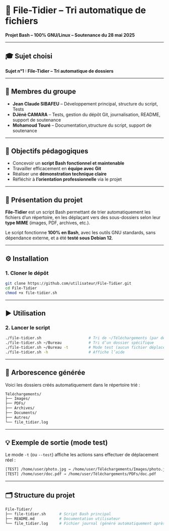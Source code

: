 # 📂 File-Tidier – Tri automatique de fichiers  
**Projet Bash – 100% GNU/Linux – Soutenance du 28 mai 2025**

---

## 🎓 Sujet choisi

**Sujet n°1 : File-Tidier – Tri automatique de dossiers**

---

## 👥 Membres du groupe

- **Jean Claude SIBAFEU** – Développement principal, structure du script, Tests  
- **DJénè CAMARA** – Tests, gestion du dépôt Git, journalisation, README, support de soutenance 
- **Mohamoud Touré** – Documentation,structure du script, support de soutenance 

---

## 🎯 Objectifs pédagogiques

- Concevoir un **script Bash fonctionnel et maintenable**
- Travailler efficacement en **équipe avec Git**
- Réaliser une **démonstration technique claire**
- Réfléchir à **l’orientation professionnelle** via le projet

---

## 🧾 Présentation du projet

**File-Tidier** est un script Bash permettant de trier automatiquement les fichiers d’un répertoire, en les déplaçant vers des sous-dossiers selon leur **type MIME** (images, PDF, archives, etc.).

Le script fonctionne **100% en Bash**, avec les outils GNU standards, sans dépendance externe, et a été **testé sous Debian 12**.

---

## ⚙️ Installation

### 1. Cloner le dépôt

```bash
git clone https://github.com/utilisateur/File-Tidier.git
cd File-Tidier
chmod +x file-tidier.sh
```

---

## ▶️ Utilisation

### 2. Lancer le script

```bash
./file-tidier.sh                     # Tri de ~/Téléchargements (par défaut)
./file-tidier.sh ~/Bureau            # Tri d’un dossier spécifique
./file-tidier.sh ~/Bureau -t         # Mode test (aucun fichier déplacé)
./file-tidier.sh -h                  # Affiche l’aide
```

---

## 📂 Arborescence générée

Voici les dossiers créés automatiquement dans le répertoire trié :

```bash
Téléchargements/
├── Images/
├── PDFs/
├── Archives/
├── Documents/
├── Autres/
└── file_tidier.log
```

---

## 💡 Exemple de sortie (mode test)

Le mode `-t` (ou `--test`) affiche les actions sans effectuer de déplacement réel :

```bash
[TEST] /home/user/photo.jpg → /home/user/Téléchargements/Images/photo.jpg
[TEST] /home/user/doc.pdf → /home/user/Téléchargements/PDFs/doc.pdf
```

---

## 🗂️ Structure du projet

```bash
File-Tidier/
├── file-tidier.sh      # Script Bash principal
├── README.md           # Documentation utilisateur
└── file_tidier.log     # Fichier journal (généré automatiquement après exécution)
```

